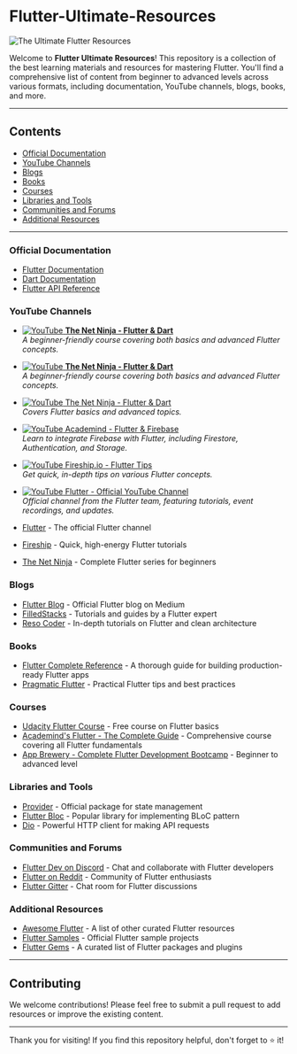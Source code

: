 # Flutter-Ultimate-Resources
![The Ultimate Flutter Resources](https://raw.githubusercontent.com/yassine-bennkhay/Ultimate-Flutter-Resources/main/assets/the-ultimate-flutter-resources.png)

Welcome to **Flutter Ultimate Resources**! This repository is a collection of the best learning materials and resources for mastering Flutter. You'll find a comprehensive list of content from beginner to advanced levels across various formats, including documentation, YouTube channels, blogs, books, and more.

---
## Contents
- [Official Documentation](#official-documentation)
- [YouTube Channels](#youtube-channels)
- [Blogs](#blogs)
- [Books](#books)
- [Courses](#courses)
- [Libraries and Tools](#libraries-and-tools)
- [Communities and Forums](#communities-and-forums)
- [Additional Resources](#additional-resources)
---

### Official Documentation
- [Flutter Documentation](https://docs.flutter.dev/)
- [Dart Documentation](https://dart.dev/guides)
- [Flutter API Reference](https://api.flutter.dev/)

### YouTube Channels
- [![YouTube](https://github.com/ahmedelshamy4/Flutter-Ultimate-Resources/assets/youtube_logo.png) **The Net Ninja - Flutter & Dart**](https://www.youtube.com/playlist?list=PL4cUxeGkcC9i4g-0d_aBmBWz8yVMiuJ3-)  
  *A beginner-friendly course covering both basics and advanced Flutter concepts.*

- [![YouTube](https://upload.wikimedia.org/wikipedia/commons/4/42/YouTube_icon_%282013-2017%29.png) **The Net Ninja - Flutter & Dart**](https://www.youtube.com/playlist?list=PL4cUxeGkcC9i4g-0d_aBmBWz8yVMiuJ3-)  
  *A beginner-friendly course covering both basics and advanced Flutter concepts.*

- [![YouTube](https://upload.wikimedia.org/wikipedia/commons/4/42/YouTube_icon_%282013-2017%29.png) The Net Ninja - Flutter & Dart](https://www.youtube.com/playlist?list=PL4cUxeGkcC9i4g-0d_aBmBWz8yVMiuJ3-)  
  *Covers Flutter basics and advanced topics.*

- [![YouTube](https://upload.wikimedia.org/wikipedia/commons/4/42/YouTube_icon_%282013-2017%29.png) Academind - Flutter & Firebase](https://www.youtube.com/playlist?list=PL55RiY5tL51rcCnrOrZixuOsZhAHHy6os)  
  *Learn to integrate Firebase with Flutter, including Firestore, Authentication, and Storage.*

- [![YouTube](https://upload.wikimedia.org/wikipedia/commons/4/42/YouTube_icon_%282013-2017%29.png) Fireship.io - Flutter Tips](https://www.youtube.com/playlist?list=PL0vfts4VzfNi9TrOs-20Evg48qh5aM-xq)  
  *Get quick, in-depth tips on various Flutter concepts.*

- [![YouTube](https://upload.wikimedia.org/wikipedia/commons/4/42/YouTube_icon_%282013-2017%29.png) Flutter - Official YouTube Channel](https://www.youtube.com/flutterdev)  
  *Official channel from the Flutter team, featuring tutorials, event recordings, and updates.*

- [Flutter](https://www.youtube.com/@flutterdev) - The official Flutter channel
- [Fireship](https://www.youtube.com/c/Fireship) - Quick, high-energy Flutter tutorials
- [The Net Ninja](https://www.youtube.com/c/TheNetNinja) - Complete Flutter series for beginners

### Blogs
- [Flutter Blog](https://medium.com/flutter) - Official Flutter blog on Medium
- [FilledStacks](https://www.filledstacks.com/) - Tutorials and guides by a Flutter expert
- [Reso Coder](https://resocoder.com/) - In-depth tutorials on Flutter and clean architecture

### Books
- [Flutter Complete Reference](https://www.amazon.com/Flutter-Complete-Reference) - A thorough guide for building production-ready Flutter apps
- [Pragmatic Flutter](https://www.amazon.com/Pragmatic-Flutter) - Practical Flutter tips and best practices

### Courses
- [Udacity Flutter Course](https://www.udacity.com/course/build-native-mobile-apps-with-flutter--ud905) - Free course on Flutter basics
- [Academind's Flutter - The Complete Guide](https://academind.com) - Comprehensive course covering all Flutter fundamentals
- [App Brewery - Complete Flutter Development Bootcamp](https://www.udemy.com/course/flutter-bootcamp-with-dart/) - Beginner to advanced level

### Libraries and Tools
- [Provider](https://pub.dev/packages/provider) - Official package for state management
- [Flutter Bloc](https://bloclibrary.dev/#/) - Popular library for implementing BLoC pattern
- [Dio](https://pub.dev/packages/dio) - Powerful HTTP client for making API requests

### Communities and Forums
- [Flutter Dev on Discord](https://discord.com/invite/flutter) - Chat and collaborate with Flutter developers
- [Flutter on Reddit](https://www.reddit.com/r/FlutterDev/) - Community of Flutter enthusiasts
- [Flutter Gitter](https://gitter.im/flutter/flutter) - Chat room for Flutter discussions

### Additional Resources
- [Awesome Flutter](https://github.com/Solido/awesome-flutter) - A list of other curated Flutter resources
- [Flutter Samples](https://github.com/flutter/samples) - Official Flutter sample projects
- [Flutter Gems](https://fluttergems.dev/) - A curated list of Flutter packages and plugins

---

## Contributing
We welcome contributions! Please feel free to submit a pull request to add resources or improve the existing content.

---

Thank you for visiting! If you find this repository helpful, don't forget to ⭐ it!
